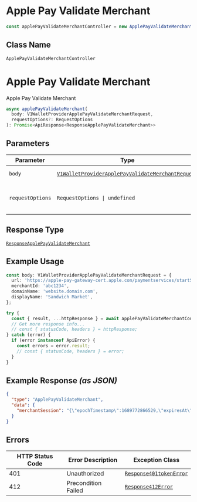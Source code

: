 # Apple Pay Validate Merchant

```ts
const applePayValidateMerchantController = new ApplePayValidateMerchantController(client);
```

## Class Name

`ApplePayValidateMerchantController`


# Apple Pay Validate Merchant

Apple Pay Validate Merchant

```ts
async applePayValidateMerchant(
  body: V1WalletProviderApplePayValidateMerchantRequest,
  requestOptions?: RequestOptions
): Promise<ApiResponse<ResponseApplePayValidateMerchant>>
```

## Parameters

| Parameter | Type | Tags | Description |
|  --- | --- | --- | --- |
| `body` | [`V1WalletProviderApplePayValidateMerchantRequest`](../../doc/models/v1-wallet-provider-apple-pay-validate-merchant-request.md) | Body, Required | - |
| `requestOptions` | `RequestOptions \| undefined` | Optional | Pass additional request options. |

## Response Type

[`ResponseApplePayValidateMerchant`](../../doc/models/response-apple-pay-validate-merchant.md)

## Example Usage

```ts
const body: V1WalletProviderApplePayValidateMerchantRequest = {
  url: 'https://apple-pay-gateway-cert.apple.com/paymentservices/startSession',
  merchantId: 'abc1234',
  domainName: 'website.domain.com',
  displayName: 'Sandwich Market',
};

try {
  const { result, ...httpResponse } = await applePayValidateMerchantController.applePayValidateMerchant(body);
  // Get more response info...
  // const { statusCode, headers } = httpResponse;
} catch (error) {
  if (error instanceof ApiError) {
    const errors = error.result;
    // const { statusCode, headers } = error;
  }
}
```

## Example Response *(as JSON)*

```json
{
  "type": "ApplePayValidateMerchant",
  "data": {
    "merchantSession": "{\"epochTimestamp\":1689772866529,\"expiresAt\":1689776466529,\"merchantSessionIdentifier\":\"SSH3D9224\",\"nonce\":\"d70dbe8a\",\"merchantIdentifier\":\"46A940\",\"domainName\":\"paygistixcert.paymentlogistics.net\",\"displayName\":\"F\",\"signature\":\"30800609f6e2\",\"operationalAnalyticsIdentifier\":\"F:46A4E40\",\"retries\":0,\"pspId\":\"ADD36D\"}"
  }
}
```

## Errors

| HTTP Status Code | Error Description | Exception Class |
|  --- | --- | --- |
| 401 | Unauthorized | [`Response401tokenError`](../../doc/models/response-401-token-error.md) |
| 412 | Precondition Failed | [`Response412Error`](../../doc/models/response-412-error.md) |

